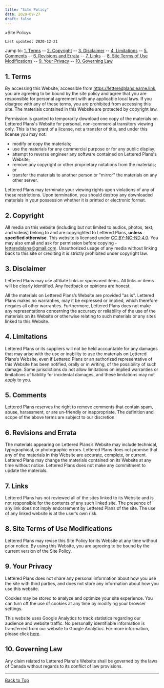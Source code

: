 ```yaml
---
title: "Site Policy"
date: 2020-09-27
draft: false
---
```


»Site Policy«

```
Last updated: 2020-12-21
```

Jump to:
[1. Terms](#1-terms) --
[2. Copyright](#2-copyright) --
[3. Disclaimer](#3-disclaimer) --
[4. Limitations](#4-limitations) --
[5. Comments](#5-comments) --
[6. Revisions and Errata](#6-revisions-and-errata) --
[7. Links](#7-links) --
[8. Site Terms of Use Modifications](#8-site-terms-of-use-modifications) --
[9. Your Privacy](#9-your-privacy) --
[10. Governing Law](#10-governing-law)

## 1. Terms

By accessing this Website, accessible from https://letteredplans.earne.link, you
are agreeing to be bound by the site policy and agree that you are responsible for personal agreement with any
applicable local laws. If you disagree with any of these terms, you are prohibited from accessing this site.
The materials contained in this Website are protected by copyright law.​

Permission is granted to temporarily download one copy of the materials on Lettered Plans's Website for personal,
non-commercial transitory viewing only. This is the grant of a license, not a transfer of title, and under this
license you may not:

- modify or copy the materials;
- use the materials for any commercial purpose or for any public display;
- attempt to reverse engineer any software contained on Lettered Plans's Website;
- remove any copyright or other proprietary notations from the materials; or
- transfer the materials to another person or "mirror" the materials on any other server.

Lettered Plans may terminate your viewing rights upon violations of any of these restrictions. Upon termination,
you should destroy any downloaded materials in your possession whether it is printed or electronic format.

## 2. Copyright

All media on this website (including but not limited to audios, photos, text, and videos) belong to and are copyrighted
to Lettered Plans, **unless specified otherwise**. This website is licensed under [CC BY-NC-ND 4.0](http://creativecommons.org/licenses/by-nc-nd/4.0/). You may also email and ask for permission before copying - [letteredplans@gmail.com](mailto:letteredplans@gmail.com). Unauthorized usage of any media without linking back to this site or crediting it is strictly prohibited under copyright law.

## 3. Disclaimer

Lettered Plans may use affiliate links or sponsored items. All links or items will be clearly identified. Any feedback
or opinions are honest.

All the materials on Lettered Plans’s Website are provided "as is". Lettered Plans makes no warranties, may it be
expressed or implied, which therefore negates all other warranties. Furthermore, Lettered Plans does not make any
representations concerning the accuracy or reliability of the use of the materials on its Website or otherwise
relating to such materials or any sites linked to this Website.

## 4. Limitations

Lettered Plans or its suppliers will not be held accountable for any damages that may arise with the use or inability to
use the materials on Lettered Plans’s Website, even if Lettered Plans or an authorized representative of this Website has
been notified, orally or in writing, of the possibility of such damage. Some jurisdictions do not allow limitations on
implied warranties or limitations of liability for incidental damages, and these limitations may not apply to you.

## 5. Comments

Lettered Plans reserves the right to remove comments that contain spam, abuse, harassment, or are un-friendly or inappropriate.
The definition and scope of the above terms are subject to our discretion.

## 6. Revisions and Errata

The materials appearing on Lettered Plans’s Website may include technical, typographical, or photographic errors.
Lettered Plans does not promise that any of the materials in this Website are accurate, complete, or current.
Lettered  Plans may change the materials contained on its Website at any time without notice. Lettered Plans does
not make any commitment to update the materials.

## 7. Links

Lettered Plans has not reviewed all of the sites linked to its Website and is not responsible for the contents of
any such linked site. The presence of any link does not imply endorsement by Lettered Plans of the site. The use
of any linked website is at the user’s own risk.

## 8. Site Terms of Use Modifications

Lettered Plans may revise this Site Policy for its Website at any time without prior notice. By using this Website,
you are agreeing to be bound by the current version of the Site Policy.

## 9. Your Privacy

Lettered Plans does not share any personal information about how you use the site with third parties, and
does not store any information about how you use this website.

Cookies may be stored to analyze and optimize your site experience. You can turn off the use of cookies at any
time by modifying your browser settings.

This website uses Google Analytics to track statistics regarding our audience and website traffic. No personally
identifiable information is transferred from our website to Google Analytics. For more information, please
click [here](https://www.google.com/intl/en/policies/privacy/).

## 10. Governing Law

Any claim related to Lettered Plans's Website shall be governed by the laws of Canada without regards to its conflict
of law provisions.

---

[Back to Top](.)
